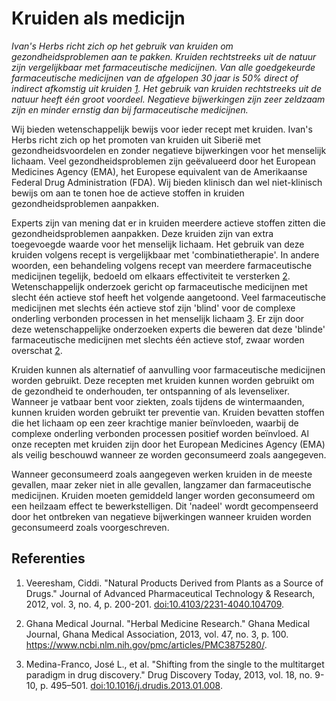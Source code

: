 # Kruiden als medicijn

_Ivan's Herbs richt zich op het gebruik van kruiden om gezondheidsproblemen aan te pakken. Kruiden rechtstreeks uit de natuur zijn vergelijkbaar met farmaceutische medicijnen. Van alle goedgekeurde farmaceutische medicijnen van de afgelopen 30 jaar is 50% direct of indirect afkomstig uit kruiden [1](https://www.ncbi.nlm.nih.gov/pmc/articles/PMC3560124/). Het gebruik van kruiden rechtstreeks uit de natuur heeft één groot voordeel. Negatieve bijwerkingen zijn zeer zeldzaam zijn en minder ernstig dan bij farmaceutische medicijnen._

Wij bieden wetenschappelijk bewijs voor ieder recept met kruiden. Ivan's Herbs richt zich op het promoten van kruiden uit Siberië met gezondheidsvoordelen en zonder negatieve bijwerkingen voor het menselijk lichaam. Veel gezondheidsproblemen zijn geëvalueerd door het European Medicines Agency (EMA), het Europese equivalent van de Amerikaanse Federal Drug Administration (FDA). Wij bieden klinisch dan wel niet-klinisch bewijs om aan te tonen hoe de actieve stoffen in kruiden gezondheidsproblemen aanpakken.

Experts zijn van mening dat er in kruiden meerdere actieve stoffen zitten die gezondheidsproblemen aanpakken. Deze kruiden zijn van extra toegevoegde waarde voor het menselijk lichaam. Het gebruik van deze kruiden volgens recept is vergelijkbaar met 'combinatietherapie'. In andere woorden, een behandeling volgens recept van meerdere farmaceutische medicijnen tegelijk, bedoeld om elkaars effectiviteit te versterken [2](https://www.ncbi.nlm.nih.gov/pmc/articles/PMC3875280/). Wetenschappelijk onderzoek gericht op farmaceutische medicijnen met slecht één actieve stof heeft het volgende aangetoond. Veel farmaceutische medicijnen met slechts één actieve stof zijn 'blind' voor de complexe onderling verbonden processen in het menselijk lichaam [3](https://www.ncbi.nlm.nih.gov/pmc/articles/PMC3642214/). Er zijn door deze wetenschappelijke onderzoeken experts die beweren dat deze 'blinde' farmaceutische medicijnen met slechts één actieve stof, zwaar worden overschat [2](https://www.ncbi.nlm.nih.gov/pmc/articles/PMC3875280/).

Kruiden kunnen als alternatief of aanvulling voor farmaceutische medicijnen worden gebruikt. Deze recepten met kruiden kunnen worden gebruikt om de gezondheid te onderhouden, ter ontspanning of als levenselixer. Wanneer je vatbaar bent voor ziekten, zoals tijdens de wintermaanden, kunnen kruiden worden gebruikt ter preventie van. Kruiden bevatten stoffen die het lichaam op een zeer krachtige manier beïnvloeden, waarbij de complexe onderling verbonden processen positief worden beïnvloed. Al onze recepten met kruiden zijn door het European Medicines Agency (EMA) als veilig beschouwd wanneer ze worden geconsumeerd zoals aangegeven.

Wanneer geconsumeerd zoals aangegeven werken kruiden in de meeste gevallen, maar zeker niet in alle gevallen, langzamer dan farmaceutische medicijnen. Kruiden moeten gemiddeld langer worden geconsumeerd om een heilzaam effect te bewerkstelligen. Dit 'nadeel' wordt gecompenseerd door het ontbreken van negatieve bijwerkingen wanneer kruiden worden geconsumeerd zoals voorgeschreven.

## Referenties

1. Veeresham, Ciddi. "Natural Products Derived from Plants as a Source of Drugs." Journal of Advanced Pharmaceutical Technology & Research, 2012, vol. 3, no. 4, p. 200-201. [doi:10.4103/2231-4040.104709](https://www.ncbi.nlm.nih.gov/pmc/articles/PMC3560124/).

1. Ghana Medical Journal. "Herbal Medicine Research." Ghana Medical Journal, Ghana Medical Association, 2013, vol. 47, no. 3, p. 100. https://www.ncbi.nlm.nih.gov/pmc/articles/PMC3875280/.

1. Medina-Franco, José L., et al. "Shifting from the single to the multitarget paradigm in drug discovery." Drug Discovery Today, 2013, vol. 18, no. 9-10, p. 495–501. [doi:10.1016/j.drudis.2013.01.008](https://www.ncbi.nlm.nih.gov/pmc/articles/PMC3642214/).
